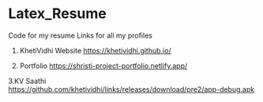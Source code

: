# Latex_Resume
Code for my resume 
Links for all my profiles 
1. KhetiVidhi Website
   https://khetividhi.github.io/

2. Portfolio
   https://shristi-project-portfolio.netlify.app/

3.KV Saathi
 https://github.com/khetividhi/links/releases/download/pre2/app-debug.apk

